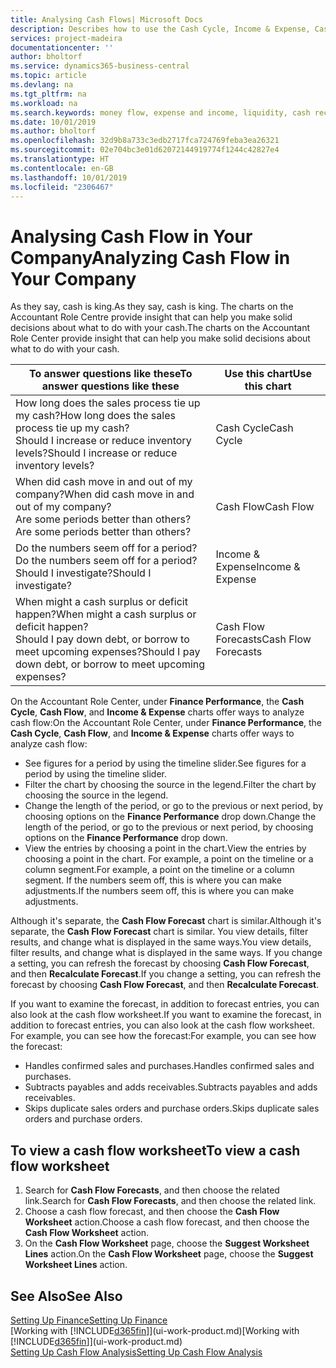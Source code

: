 ```yaml
---
title: Analysing Cash Flows| Microsoft Docs
description: Describes how to use the Cash Cycle, Income & Expense, Cash Flow, and Cash Flow Forecast charts to analyze the past and future flow of money in and out of your company.
services: project-madeira
documentationcenter: ''
author: bholtorf
ms.service: dynamics365-business-central
ms.topic: article
ms.devlang: na
ms.tgt_pltfrm: na
ms.workload: na
ms.search.keywords: money flow, expense and income, liquidity, cash receipts minus cash payments, Cartera
ms.date: 10/01/2019
ms.author: bholtorf
ms.openlocfilehash: 32d9b8a733c3edb2717fca724769feba3ea26321
ms.sourcegitcommit: 02e704bc3e01d62072144919774f1244c42827e4
ms.translationtype: HT
ms.contentlocale: en-GB
ms.lasthandoff: 10/01/2019
ms.locfileid: "2306467"
---
```

# <a name="analyzing-cash-flow-in-your-company"></a><span data-ttu-id="f91fd-103">Analysing Cash Flow in Your Company</span><span class="sxs-lookup"><span data-stu-id="f91fd-103">Analyzing Cash Flow in Your Company</span></span>
<span data-ttu-id="f91fd-104">As they say, cash is king.</span><span class="sxs-lookup"><span data-stu-id="f91fd-104">As they say, cash is king.</span></span> <span data-ttu-id="f91fd-105">The charts on the Accountant Role Centre provide insight that can help you make solid decisions about what to do with your cash.</span><span class="sxs-lookup"><span data-stu-id="f91fd-105">The charts on the Accountant Role Center provide insight that can help you make solid decisions about what to do with your cash.</span></span>  

| <span data-ttu-id="f91fd-106">To answer questions like these</span><span class="sxs-lookup"><span data-stu-id="f91fd-106">To answer questions like these</span></span> | <span data-ttu-id="f91fd-107">Use this chart</span><span class="sxs-lookup"><span data-stu-id="f91fd-107">Use this chart</span></span> |
| --- | --- |
| <span data-ttu-id="f91fd-108">How long does the sales process tie up my cash?</span><span class="sxs-lookup"><span data-stu-id="f91fd-108">How long does the sales process tie up my cash?</span></span></br> <span data-ttu-id="f91fd-109">Should I increase or reduce inventory levels?</span><span class="sxs-lookup"><span data-stu-id="f91fd-109">Should I increase or reduce inventory levels?</span></span> |<span data-ttu-id="f91fd-110">Cash Cycle</span><span class="sxs-lookup"><span data-stu-id="f91fd-110">Cash Cycle</span></span> |
| <span data-ttu-id="f91fd-111">When did cash move in and out of my company?</span><span class="sxs-lookup"><span data-stu-id="f91fd-111">When did cash move in and out of my company?</span></span></br> <span data-ttu-id="f91fd-112">Are some periods better than others?</span><span class="sxs-lookup"><span data-stu-id="f91fd-112">Are some periods better than others?</span></span> |<span data-ttu-id="f91fd-113">Cash Flow</span><span class="sxs-lookup"><span data-stu-id="f91fd-113">Cash Flow</span></span> |
| <span data-ttu-id="f91fd-114">Do the numbers seem off for a period?</span><span class="sxs-lookup"><span data-stu-id="f91fd-114">Do the numbers seem off for a period?</span></span></br> <span data-ttu-id="f91fd-115">Should I investigate?</span><span class="sxs-lookup"><span data-stu-id="f91fd-115">Should I investigate?</span></span> |<span data-ttu-id="f91fd-116">Income & Expense</span><span class="sxs-lookup"><span data-stu-id="f91fd-116">Income & Expense</span></span> |
| <span data-ttu-id="f91fd-117">When might a cash surplus or deficit happen?</span><span class="sxs-lookup"><span data-stu-id="f91fd-117">When might a cash surplus or deficit happen?</span></span></br> <span data-ttu-id="f91fd-118">Should I pay down debt, or borrow to meet upcoming expenses?</span><span class="sxs-lookup"><span data-stu-id="f91fd-118">Should I pay down debt, or borrow to meet upcoming expenses?</span></span> |<span data-ttu-id="f91fd-119">Cash Flow Forecasts</span><span class="sxs-lookup"><span data-stu-id="f91fd-119">Cash Flow Forecasts</span></span> |

<span data-ttu-id="f91fd-120">On the Accountant Role Center, under **Finance Performance**, the **Cash Cycle**, **Cash Flow**, and **Income & Expense** charts offer ways to analyze cash flow:</span><span class="sxs-lookup"><span data-stu-id="f91fd-120">On the Accountant Role Center, under **Finance Performance**, the **Cash Cycle**, **Cash Flow**, and **Income & Expense** charts offer ways to analyze cash flow:</span></span>  

* <span data-ttu-id="f91fd-121">See figures for a period by using the timeline slider.</span><span class="sxs-lookup"><span data-stu-id="f91fd-121">See figures for a period by using the timeline slider.</span></span>  
* <span data-ttu-id="f91fd-122">Filter the chart by choosing the source in the legend.</span><span class="sxs-lookup"><span data-stu-id="f91fd-122">Filter the chart by choosing the source in the legend.</span></span>  
* <span data-ttu-id="f91fd-123">Change the length of the period, or go to the previous or next period, by choosing options on the **Finance Performance** drop down.</span><span class="sxs-lookup"><span data-stu-id="f91fd-123">Change the length of the period, or go to the previous or next period, by choosing options on the **Finance Performance** drop down.</span></span>  
* <span data-ttu-id="f91fd-124">View the entries by choosing a point in the chart.</span><span class="sxs-lookup"><span data-stu-id="f91fd-124">View the entries by choosing a point in the chart.</span></span> <span data-ttu-id="f91fd-125">For example, a point on the timeline or a column segment.</span><span class="sxs-lookup"><span data-stu-id="f91fd-125">For example, a point on the timeline or a column segment.</span></span> <span data-ttu-id="f91fd-126">If the numbers seem off, this is where you can make adjustments.</span><span class="sxs-lookup"><span data-stu-id="f91fd-126">If the numbers seem off, this is where you can make adjustments.</span></span>  

<span data-ttu-id="f91fd-127">Although it's separate, the **Cash Flow Forecast** chart is similar.</span><span class="sxs-lookup"><span data-stu-id="f91fd-127">Although it's separate, the **Cash Flow Forecast** chart is similar.</span></span> <span data-ttu-id="f91fd-128">You view details, filter results, and change what is displayed in the same ways.</span><span class="sxs-lookup"><span data-stu-id="f91fd-128">You view details, filter results, and change what is displayed in the same ways.</span></span> <span data-ttu-id="f91fd-129">If you change a setting, you can refresh the forecast by choosing **Cash Flow Forecast**, and then **Recalculate Forecast**.</span><span class="sxs-lookup"><span data-stu-id="f91fd-129">If you change a setting, you can refresh the forecast by choosing **Cash Flow Forecast**, and then **Recalculate Forecast**.</span></span>

<span data-ttu-id="f91fd-130">If you want to examine the forecast, in addition to forecast entries, you can also look at the cash flow worksheet.</span><span class="sxs-lookup"><span data-stu-id="f91fd-130">If you want to examine the forecast, in addition to forecast entries, you can also look at the cash flow worksheet.</span></span> <span data-ttu-id="f91fd-131">For example, you can see how the forecast:</span><span class="sxs-lookup"><span data-stu-id="f91fd-131">For example, you can see how the forecast:</span></span>

* <span data-ttu-id="f91fd-132">Handles confirmed sales and purchases.</span><span class="sxs-lookup"><span data-stu-id="f91fd-132">Handles confirmed sales and purchases.</span></span>  
* <span data-ttu-id="f91fd-133">Subtracts payables and adds receivables.</span><span class="sxs-lookup"><span data-stu-id="f91fd-133">Subtracts payables and adds receivables.</span></span>  
* <span data-ttu-id="f91fd-134">Skips duplicate sales orders and purchase orders.</span><span class="sxs-lookup"><span data-stu-id="f91fd-134">Skips duplicate sales orders and purchase orders.</span></span>  

## <a name="to-view-a-cash-flow-worksheet"></a><span data-ttu-id="f91fd-135">To view a cash flow worksheet</span><span class="sxs-lookup"><span data-stu-id="f91fd-135">To view a cash flow worksheet</span></span>
1. <span data-ttu-id="f91fd-136">Search for **Cash Flow Forecasts**, and then choose the related link.</span><span class="sxs-lookup"><span data-stu-id="f91fd-136">Search for **Cash Flow Forecasts**, and then choose the related link.</span></span>  
2. <span data-ttu-id="f91fd-137">Choose a cash flow forecast, and then choose the **Cash Flow Worksheet** action.</span><span class="sxs-lookup"><span data-stu-id="f91fd-137">Choose a cash flow forecast, and then choose the **Cash Flow Worksheet** action.</span></span>  
3. <span data-ttu-id="f91fd-138">On the **Cash Flow Worksheet** page, choose the **Suggest Worksheet Lines** action.</span><span class="sxs-lookup"><span data-stu-id="f91fd-138">On the **Cash Flow Worksheet** page, choose the **Suggest Worksheet Lines** action.</span></span>  

## <a name="see-also"></a><span data-ttu-id="f91fd-139">See Also</span><span class="sxs-lookup"><span data-stu-id="f91fd-139">See Also</span></span>
[<span data-ttu-id="f91fd-140">Setting Up Finance</span><span class="sxs-lookup"><span data-stu-id="f91fd-140">Setting Up Finance</span></span>](finance-setup-finance.md)  
<span data-ttu-id="f91fd-141">[Working with [!INCLUDE[d365fin](includes/d365fin_md.md)]](ui-work-product.md)</span><span class="sxs-lookup"><span data-stu-id="f91fd-141">[Working with [!INCLUDE[d365fin](includes/d365fin_md.md)]](ui-work-product.md)</span></span>  
[<span data-ttu-id="f91fd-142">Setting Up Cash Flow Analysis</span><span class="sxs-lookup"><span data-stu-id="f91fd-142">Setting Up Cash Flow Analysis</span></span>](finance-setup-cash-flow-analyses.md)  

